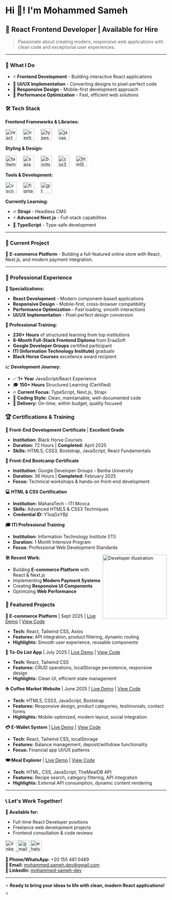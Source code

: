 # Hi 👋! I'm Mohammed Sameh

## 🚀 React Frontend Developer | Available for Hire

> Passionate about creating modern, responsive web applications with clean code and exceptional user experiences.

---

### 💼 What I Do
- ⚡ **Frontend Development** - Building interactive React applications
- 🎨 **UI/UX Implementation** - Converting designs to pixel-perfect code
- 📱 **Responsive Design** - Mobile-first development approach
- 🔧 **Performance Optimization** - Fast, efficient web solutions

### 🛠️ Tech Stack

**Frontend Frameworks & Libraries:**
<div align="left">
  <img src="https://cdn.jsdelivr.net/gh/devicons/devicon/icons/react/react-original.svg" height="35" alt="react logo" title="React" />
  <img width="12" />
  <img src="https://cdn.jsdelivr.net/gh/devicons/devicon/icons/nextjs/nextjs-original.svg" height="35" alt="nextjs logo" title="Next.js" />
  <img width="12" />
  <img src="https://cdn.jsdelivr.net/gh/devicons/devicon/icons/typescript/typescript-original.svg" height="35" alt="typescript logo" title="TypeScript" />
  <img width="12" />
  <img src="https://cdn.jsdelivr.net/gh/devicons/devicon/icons/javascript/javascript-original.svg" height="35" alt="javascript logo" title="JavaScript" />
</div>

**Styling & Design:**
<div align="left">
  <img src="https://cdn.jsdelivr.net/gh/devicons/devicon/icons/tailwindcss/tailwindcss-original-wordmark.svg" height="35" alt="tailwindcss logo" title="Tailwind CSS" />
  <img width="12" />
  <img src="https://cdn.jsdelivr.net/gh/devicons/devicon/icons/sass/sass-original.svg" height="35" alt="sass logo" title="Sass" />
  <img width="12" />
  <img src="https://cdn.jsdelivr.net/gh/devicons/devicon/icons/bootstrap/bootstrap-original.svg" height="35" alt="bootstrap logo" title="Bootstrap" />
  <img width="12" />
  <img src="https://cdn.jsdelivr.net/gh/devicons/devicon/icons/css3/css3-original.svg" height="35" alt="css3 logo" title="CSS3" />
  <img width="12" />
  <img src="https://cdn.jsdelivr.net/gh/devicons/devicon/icons/html5/html5-original.svg" height="35" alt="html5 logo" title="HTML5" />
</div>

**Tools & Development:**
<div align="left">
  <img src="https://cdn.jsdelivr.net/gh/devicons/devicon/icons/vscode/vscode-original.svg" height="35" alt="vscode logo" title="VS Code" />
  <img width="12" />
  <img src="https://cdn.jsdelivr.net/gh/devicons/devicon/icons/figma/figma-original.svg" height="35" alt="figma logo" title="Figma" />
  <img width="12" />
  <img src="https://cdn.jsdelivr.net/gh/devicons/devicon/icons/git/git-original.svg" height="35" alt="git logo" title="Git" />
</div>

**Currently Learning:**
- 🔥 **Strapi** - Headless CMS
- ⚡ **Advanced Next.js** - Full-stack capabilities
- 💪 **TypeScript** - Type-safe development

---

### 🎯 Current Project
🛒 **E-commerce Platform** - Building a full-featured online store with React, Next.js, and modern payment integration.

---

### 💼 Professional Experience

**🎯 Specializations:**
- **React Development** - Modern component-based applications
- **Responsive Design** - Mobile-first, cross-browser compatibility  
- **Performance Optimization** - Fast loading, smooth interactions
- **UI/UX Implementation** - Pixel-perfect design conversion

**🏅 Professional Training:**
- **230+ Hours** of structured learning from top institutions
- **6-Month Full-Stack Frontend Diploma** from EraaSoft
- **Google Developer Groups** certified participant
- **ITI (Information Technology Institute)** graduate
- **Black Horse Courses** excellence award recipient

**📈 Development Journey:**
- ✅ **1+ Year** JavaScript/React Experience
- 🎓 **150+ Hours** Structured Learning (Certified)
- 🔥 **Current Focus:** TypeScript, Next.js, Strapi
- 💪 **Coding Style:** Clean, maintainable, well-documented code
- 🚀 **Delivery:** On-time, within budget, quality focused

### 🏆 Certifications & Training

**🎯 Front-End Development Certificate** | **Excellent Grade**
- **Institution:** Black Horse Courses
- **Duration:** 72 Hours | **Completed:** April 2025
- **Skills:** HTML5, CSS3, Bootstrap, JavaScript, React Fundamentals

**🚀 Front-End Bootcamp Certificate**
- **Institution:** Google Developer Groups - Benha University  
- **Duration:** 36 Hours | **Completed:** February 2025
- **Focus:** Technical workshops & hands-on front-end development

**💻 HTML & CSS Certification**
- **Institution:** MaharaTech - ITI Mooca
- **Skills:** Advanced HTML5 & CSS3 Techniques
- **Credential ID:** Y1sqGxYBjl

**🎓 ITI Professional Training**
- **Institution:** Information Technology Institute (ITI)
- **Duration:** 1 Month Intensive Program
- **Focus:** Professional Web Development Standards

<img align="right" height="200" src="https://wallpapercat.com/w/full/f/6/d/5823592-1030x1030-phone-hd-boy-programmer-wallpaper-photo.jpg" alt="Developer illustration" />

**🛠️ Recent Work:**
- Building **E-commerce Platform** with React & Next.js
- Implementing **Modern Payment Systems**
- Creating **Responsive UI Components**
- Optimizing **Web Performance**

### 🎯 Featured Projects

**🛒 E-commerce Platform** | Sept 2025 | [Live Demo](https://smart-shop-react-ecommerce-app-w47e.vercel.app/) | [View Code](https://github.com/mohammedsameh-dev/SmartShop-React-Ecommerce-App)
- **Tech:** React, Tailwind CSS, Axios
- **Features:** API integration, product filtering, dynamic routing
- **Highlights:** Smooth user experience, reusable components

**📝 To-Do List App** | July 2025 | [Live Demo](https://to-do-list-two-theta-10.vercel.app/) | [View Code](https://github.com/mohammedsameh-dev/To-Do-List)
- **Tech:** React, Tailwind CSS
- **Features:** CRUD operations, localStorage persistence, responsive design
- **Highlights:** Clean UI, efficient state management

**☕ Coffee Market Website** | June 2025 | [Live Demo](https://mohammedsameh-dev.github.io/Coffee-Market/) | [View Code](https://github.com/mohammedsameh-dev/Coffee-Market)
- **Tech:** HTML5, CSS3, JavaScript, Bootstrap
- **Features:** Responsive design, product categories, testimonials, contact forms
- **Highlights:** Mobile-optimized, modern layout, social integration

**💳 E-Wallet System** | [Live Demo](https://e-wallet-system.vercel.app/) | [View Code](https://github.com/mohammedsameh-dev/E-Wallet-System)
- **Tech:** React, Tailwind CSS, localStorage
- **Features:** Balance management, deposit/withdraw functionality
- **Focus:** Financial app UI/UX patterns

**🍽️ Meal Explorer** | [Live Demo](https://mohammedsameh-dev.github.io/Meal-Explorer/) | [View Code](https://github.com/mohammedsameh-dev/Meal-Explorer)
- **Tech:** HTML, CSS, JavaScript, TheMealDB API
- **Features:** Recipe search, category filtering, API integration
- **Highlights:** External API consumption, dynamic content rendering

---

### 📞 Let's Work Together!

**🔹 Available for:**
- Full-time React Developer positions
- Freelance web development projects
- Frontend consultation & code reviews

<div align="left">
  <a href="https://www.linkedin.com/in/mohammed-sameh-dev" target="_blank">
    <img src="https://img.shields.io/static/v1?message=LinkedIn&logo=linkedin&label=&color=0077B5&logoColor=white&labelColor=&style=for-the-badge" height="35" alt="linkedin logo" />
  </a>
  <a href="mailto:mohammed.sameh.dev@gmail.com" target="_blank">
    <img src="https://img.shields.io/static/v1?message=Gmail&logo=gmail&label=&color=D14836&logoColor=white&labelColor=&style=for-the-badge" height="35" alt="gmail logo" />
  </a>
  <a href="https://wa.me/201554810489" target="_blank">
    <img src="https://img.shields.io/static/v1?message=WhatsApp&logo=whatsapp&label=&color=25D366&logoColor=white&labelColor=&style=for-the-badge" height="35" alt="whatsapp logo" />
  </a>
</div>

**📱 Phone/WhatsApp:** +20 155 481 0489  
**📧 Email:** mohammed.sameh.dev@gmail.com  
**💼 LinkedIn:** [mohammed-sameh-dev](https://www.linkedin.com/in/mohammed-sameh-dev)

---

⭐ **Ready to bring your ideas to life with clean, modern React applications!** ⭐
